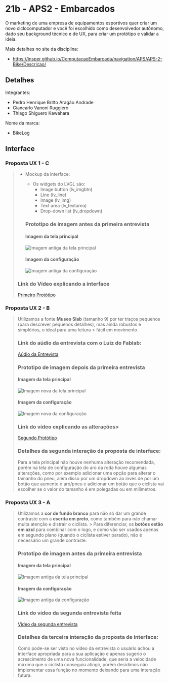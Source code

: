 # 21b - APS2 - Embarcados

O marketing de uma empresa de equipamentos esportivos quer criar um novo ciclocomputador e você foi escolhido como desenvolvedor autônomo, dado seu background técnico e de UX, para criar um protótipo e validar a ideia.

Mais detalhes no site da disciplina:

- https://insper.github.io/ComputacaoEmbarcada/navigation/APS/APS-2-Bike/Descricao/

## Detalhes

Integrantes:

- Pedro Henrique Britto Aragão Andrade
- Giancarlo Vanoni Ruggiero
- Thiago Shiguero Kawahara

Nome da marca:

- BikeLog

## Interface

### Proposta UX 1 - C

> - Mockup da interface:
>    - Os widgets do LVGL são:
>      - Image button (lv_imgbtn)
>      - Line (lv_line)
>      - Image (lv_img)
>      - Text area (lv_textarea)
>      - Drop-down list (lv_dropdown)
>      
>    ### Prototipo de imagem antes da primeira entrevista
>    #### Imagem da tela principal
>
>    ![Imagem antiga da tela principal](img/antigoenova.jpeg)
>
>    #### Imagem da configuração
>
>    ![Imagem antiga da configuração](img/antigo.jpeg)
>
> ### Link do Vídeo explicando a interface
> [Primeiro Protótipo](https://www.youtube.com/watch?v=7Dolo3i_ZQY)

### Proposta UX 2 - B

>   Utilizamos a fonte **Museo Slab** (tamanho 9) por ter traços pequenos (para descrever pequenos detalhes), mas ainda robustos e simplórios, o ideal para uma leitura >   fácil em movimento.
>
>   ### Link do aúdio da entrevista com o Luiz do Fablab:
>
>   [Aúdio da Entrevista](https://drive.google.com/file/d/1dwIE1LQ-4tXilP4EJjmqmhTcEnlkvI2K/view?usp=share_link)
>
>   ### Prototipo de imagem depois da primeira entrevista
>   #### Imagem da tela principal
>
>   ![Imagem nova da tela principal](img/antigoenova.jpeg)
>
>   #### Imagem da configuração
>
>   ![Imagem nova da configuração](img/nova.jpeg)
>
> ### Link do vídeo explicando as alterações>
> [Segundo Protótipo](https://www.youtube.com/shorts/jJATOpkhMRo)
>
> ### Detalhes da segunda interação da proposta de interface:
>
> Para a tela principal não houve nenhuma alteração recomendada, porém na tela de configuração do aro da roda houve algumas alterações, como por exemplo
> adicionar uma opção para alterar o tamanho do pneu, além disso por um dropdown ao invés de por um botão que aumente o aro/pneu e adicionar um botão que o ciclista vai escolher se o valor do tamanho é em polegadas ou em milímetros.

### Proposta UX 3 - A

> Utilizamos a **cor de fundo branco** para não só dar um grande contraste com a **escrita em preto**, como também para não chamar muita atenção e distrair o ciclista. > Para diferenciar, os **botões estão em azul** para combinar com o logo, e como vão ser usados apenas em segundo plano (quando o ciclista estiver parado), não é necessário um grande contraste. 
>
> ### Prototipo de imagem antes da primeira entrevista
>    #### Imagem da tela principal
>
>    ![Imagem antiga da tela principal](img/antigoenova.jpeg)
>
>    #### Imagem da configuração
>
>    ![Imagem antiga da configuração](img/nova.jpeg)
> 
> ### Link do vídeo da segunda entrevista feita
> 
> [Vídeo da segunda entrevista](https://www.youtube.com/watch?v=tOtFvIDfxkY)
>
>    ### Detalhes da terceira interação da proposta de interface:
>
> Como pode-se ser visto no vídeo da entrevista o usuário achou a interface apropriada para a sua aplicação e apenas sugerio o acrescimento de uma nova funcionalidade, que seria a velocidade máxima que o ciclista conseguiu atingir, porém decidimos não implementar essa função no momento deixando para uma interação futura.

